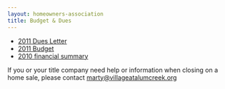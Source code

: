 ```yaml
---
layout: homeowners-association
title: Budget & Dues
---
```


  * [2011 Dues Letter][51]
  * [2011 Budget][52]
  * [2010 financial summary][53]

If you or your title company need help or information when closing on a home
sale, please contact [marty@villageatalumcreek.org][37]

   [37]: mailto:marty@villageatalumcreek.org
   [51]: http://www.villageatalumcreek.org/wp-content/uploads/2011/01/2011%20dues%20letter_.pdf
   [52]: http://www.villageatalumcreek.org/wp-content/uploads/2011/01/VAC%20Budget%202011.pdf
   [53]: http://www.villageatalumcreek.org/wp-content/uploads/2011/01/VAC%20letter%202010%20IE%20and%20BS.pdf
